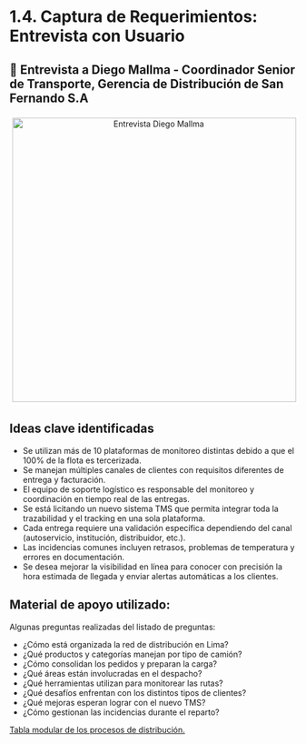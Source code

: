 # 1.4. Captura de Requerimientos: Entrevista con Usuario

## 📌 Entrevista a Diego Mallma - Coordinador Senior de Transporte, Gerencia de Distribución de San Fernando S.A

<p align="center">
  <a href="https://youtu.be/D8oCan74nTs?si=ocm-ey2xteDy67qj" target="_blank" rel="noopener noreferrer">
    <img src="https://img.youtube.com/vi/D8oCan74nTs/maxresdefault.jpg" alt="Entrevista Diego Mallma" style="width:auto; height:500px; border:5px solid #ffff">
  </a>
</p>

## Ideas clave identificadas
 - Se utilizan más de 10 plataformas de monitoreo distintas debido a que el 100% de la flota es tercerizada.
 - Se manejan múltiples canales de clientes con requisitos diferentes de entrega y facturación.
 - El equipo de soporte logístico es responsable del monitoreo y coordinación en tiempo real de las entregas.
 - Se está licitando un nuevo sistema TMS que permita integrar toda la trazabilidad y el tracking en una sola plataforma.
 - Cada entrega requiere una validación específica dependiendo del canal (autoservicio, institución, distribuidor, etc.).
 - Las incidencias comunes incluyen retrasos, problemas de temperatura y errores en documentación.
 - Se desea mejorar la visibilidad en línea para conocer con precisión la hora estimada de llegada y enviar alertas automáticas a los clientes.

## Material de apoyo utilizado:

Algunas preguntas realizadas del listado de preguntas:
 - ¿Cómo está organizada la red de distribución en Lima?
 - ¿Qué productos y categorías manejan por tipo de camión?
 - ¿Cómo consolidan los pedidos y preparan la carga?
 - ¿Qué áreas están involucradas en el despacho?
 - ¿Qué herramientas utilizan para monitorear las rutas?
 - ¿Qué desafíos enfrentan con los distintos tipos de clientes?
 - ¿Qué mejoras esperan lograr con el nuevo TMS?
 - ¿Cómo gestionan las incidencias durante el reparto?

[Tabla modular de los procesos de distribución.](../../_avances/01.empresa_modulos.md)